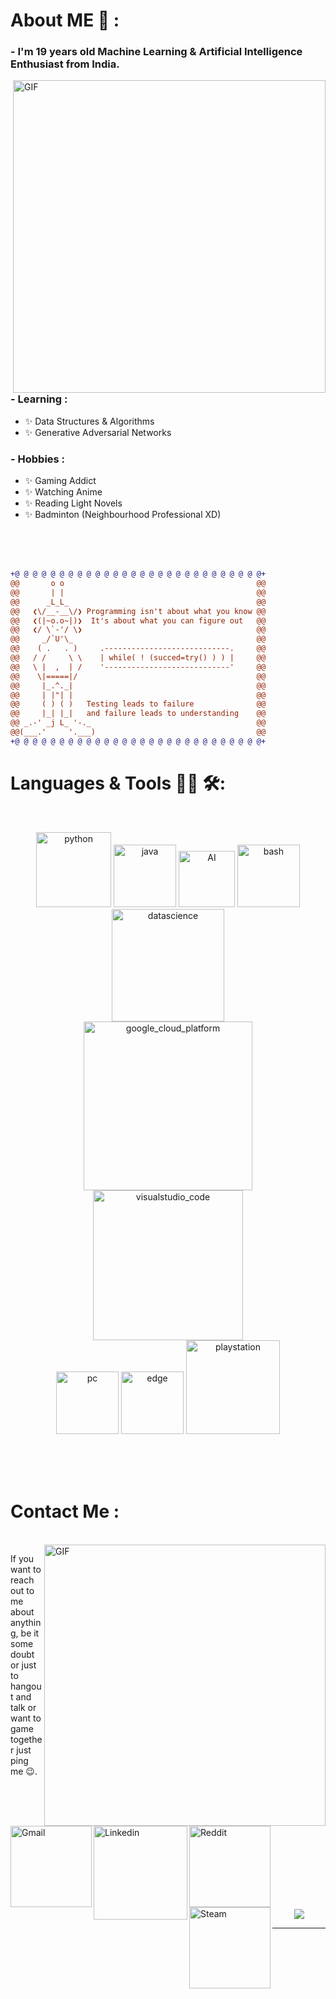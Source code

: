
# About ME 💬 :

### - I'm 19 years  old Machine Learning & Artificial Intelligence Enthusiast from India.

<img hight="400" width="500" alt="GIF" align="right" src="https://github.com/codewithrishav/codewithrishav/blob/master/assets/1936.gif">

### - Learning :
- ✨ Data Structures & Algorithms
- ✨ Generative Adversarial Networks

### - Hobbies : 
- ✨ Gaming Addict
- ✨ Watching Anime
- ✨ Reading Light Novels
- ✨ Badminton (Neighbourhood Professional XD)

</br>
</br>
</br>

```diff
+@ @ @ @ @ @ @ @ @ @ @ @ @ @ @ @ @ @ @ @ @ @ @ @ @ @ @ @+
@@       o o                                           @@
@@       | |                                           @@
@@      _L_L_                                          @@
@@   ❮\/__-__\/❯ Programming isn't about what you know @@
@@   ❮(|~o.o~|)❯  It's about what you can figure out   @@
@@   ❮/ \`-'/ \❯                                       @@
@@     _/`U'\_                                         @@
@@    ( .   . )     .----------------------------.     @@
@@   / /     \ \    | while( ! (succed=try() ) ) |     @@
@@   \ |  ,  | /    '----------------------------'     @@
@@    \|=====|/                                        @@
@@     |_.^._|                                         @@
@@     | |"| |                                         @@
@@     ( ) ( )   Testing leads to failure              @@
@@     |_| |_|   and failure leads to understanding    @@
@@ _.-' _j L_ '-._                                     @@
@@(___.'     '.___)                                    @@
+@ @ @ @ @ @ @ @ @ @ @ @ @ @ @ @ @ @ @ @ @ @ @ @ @ @ @ @+
```


# Languages & Tools 👨‍💻 🛠:
</br>

<p align="center">

<!-- For more icons please follow  https://github.com/MikeCodesDotNET/ColoredBadges -->
<img src="https://github.com/codewithrishav/codewithrishav/blob/master/assets/icons/python.png" alt="python" width="120" hight="50">
<img src="https://github.com/codewithrishav/codewithrishav/blob/master/assets/icons/java.png" alt="java"  width="100" hight="50">
<img src="https://github.com/codewithrishav/codewithrishav/blob/master/assets/icons/ai.png" alt="AI" width="90" hight="50">
<img src="https://github.com/codewithrishav/codewithrishav/blob/master/assets/icons/bash.png" alt="bash" width="100" hight="50">
<img src="https://github.com/codewithrishav/codewithrishav/blob/master/assets/icons/datascience.png" alt="datascience" width="180" hight="50">
</br>
<img src="https://github.com/codewithrishav/codewithrishav/blob/master/assets/icons/google_cloud_platform.png" alt="google_cloud_platform" width="270" hight="50">
<img src="https://github.com/codewithrishav/codewithrishav/blob/master/assets/icons/visualstudio_code.png" alt="visualstudio_code" width="240" hight="50">
</br>
<img src="https://github.com/codewithrishav/codewithrishav/blob/master/assets/icons/pc.png" alt="pc" width="100" hight="50">
<img src="https://github.com/codewithrishav/codewithrishav/blob/master/assets/icons/edge.png" alt="edge" width="100" hight="50">
<img src="https://github.com/codewithrishav/codewithrishav/blob/master/assets/icons/playstation@3x.png" alt="playstation" width="150" hight="50">
</p>
</br>
</br>
</br>



# Contact Me :

<p>
 </br>


<img hight="320" width="450" align="right" alt="GIF" src="https://github.com/codewithrishav/codewithrishav/blob/master/assets/93195.gif">


If you want to reach out to me about anything, be it some doubt or just to hangout and talk or want to game together just ping me 😉.

<a href="mailto:ashutosh.saxena.2001@gmail.com">
 <img align="left" alt="Gmail" width="130" hight="100" src="https://github.com/codewithrishav/codewithrishav/blob/master/assets/icons/gmail.png" />
</a>
<a href="https://www.linkedin.com/in/ashutosh-saxena-7b326817b/">
  <img align="left" alt="Linkedin" width="150" hight="100" src="https://github.com/codewithrishav/codewithrishav/blob/master/assets/icons/linkedin.png" />
</br>
</br>
</br>
</a>
<a href="https://www.reddit.com/user/X_Ashutosh_X">
  <img align="left" alt=" Reddit" width="130" hight="100" src="https://github.com/codewithrishav/codewithrishav/blob/master/assets/icons/reddit.png" />
</a>
<a href="https://steamcommunity.com/profiles/76561198182224539/">
  <img align="left" alt="Steam" width="130" hight="100" src="https://github.com/codewithrishav/codewithrishav/blob/master/assets/icons/steam.png" />
</a>
 </p>
 

</br>
</br>
</br>
</br>
</br>
</br>
</br>



<p align="center" >  
  <a href="https://github.com/anuraghazra/github-readme-stats"> 
<img  src="https://github-readme-stats.vercel.app/api?username=codewithrishav&&show_icons=true&theme=radical"/>
  </a>
  </p>

*************
